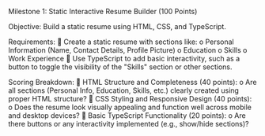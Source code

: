 Milestone 1: Static Interactive Resume Builder (100 Points)

Objective: Build a static resume using HTML, CSS, and TypeScript.

Requirements:  Create a static resume with sections like: o Personal Information (Name, Contact Details, Profile Picture) o Education o Skills o Work Experience  Use TypeScript to add basic interactivity, such as a button to toggle the visibility of the "Skills" section or other sections.

Scoring Breakdown:  HTML Structure and Completeness (40 points): o Are all sections (Personal Info, Education, Skills, etc.) clearly created using proper HTML structure?  CSS Styling and Responsive Design (40 points): o Does the resume look visually appealing and function well across mobile and desktop devices?  Basic TypeScript Functionality (20 points): o Are there buttons or any interactivity implemented (e.g., show/hide sections)?
